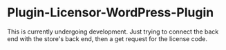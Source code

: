 # Plugin-Licensor-WordPress-Plugin
This is currently undergoing development. Just trying to connect the back end with the store's back end, then a get request for the license code.
